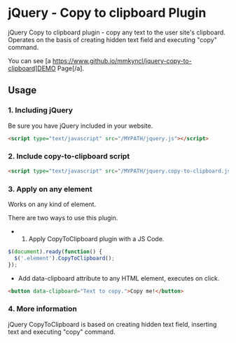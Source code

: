 jQuery - Copy to clipboard Plugin
================

jQuery Copy to clipboard plugin - copy any text to the user site's clipboard. Operates on the basis of creating hidden text field and executing "copy" command.

You can see [a https://www.github.io/mmkyncl/jquery-copy-to-clipboard]DEMO Page[/a].


## Usage

### 1. Including jQuery

Be sure you have jQuery included in your website.

```html
<script type="text/javascript" src="/MYPATH/jquery.js"></script>
```

### 2. Include copy-to-clipboard script

```html
<script type="text/javascript" src="/MYPATH/jquery.copy-to-clipboard.js"></script>
```

### 3. Apply on any element

Works on any kind of element.

There are two ways to use this plugin.

- 1. Apply CopyToClipboard plugin with a JS Code.

```javascript
$(document).ready(function() {
  $('.element').CopyToClipboard();
});
```

- Add data-clipboard attribute to any HTML element, executes on click.

```html
<button data-clipboard="Text to copy.">Copy me!</button>
```


### 4. More information

jQuery CopyToClipboard is based on creating hidden text field, inserting text and executing "copy" command.
